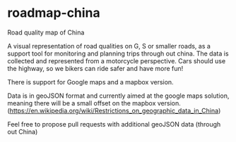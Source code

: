 # roadmap-china
Road quality map of China

A visual representation of road qualities on G, S or smaller roads, as a support tool for monitoring and planning trips through out china. The data is collected and represented from a motorcycle perspective. Cars should use the highway, so we bikers can ride safer and have more fun!     

There is support for Google maps and a mapbox version. 

Data is in geoJSON format and currently aimed at the google maps solution, meaning there will be a small offset on the mapbox version. (https://en.wikipedia.org/wiki/Restrictions_on_geographic_data_in_China)

Feel free to propose pull requests with additional geoJSON data (through out China)
